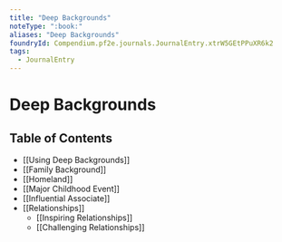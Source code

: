 ```yaml
---
title: "Deep Backgrounds"
noteType: ":book:"
aliases: "Deep Backgrounds"
foundryId: Compendium.pf2e.journals.JournalEntry.xtrW5GEtPPuXR6k2
tags:
  - JournalEntry
---
```


# Deep Backgrounds

## Table of Contents

- [[Using Deep Backgrounds]]
- [[Family Background]]
- [[Homeland]]
- [[Major Childhood Event]]
- [[Influential Associate]]
- [[Relationships]]
  - [[Inspiring Relationships]]
  - [[Challenging Relationships]]